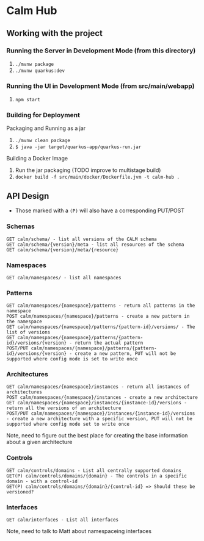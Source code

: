 # Calm Hub

## Working with the project

### Running the Server in Development Mode (from this directory)

1. `./mvnw package`
2. `./mvnw quarkus:dev`

### Running the UI in Development Mode (from src/main/webapp)

1. `npm start`

### Building for Deployment

Packaging and Running as a jar

1. `./mvnw clean package`
2. `$ java -jar target/quarkus-app/quarkus-run.jar`

Building a Docker Image

1. Run the jar packaging (TODO improve to multistage build)
2. `docker build -f src/main/docker/Dockerfile.jvm -t calm-hub .`

## API Design

* Those marked with a `(P)` will also have a corresponding PUT/POST

### Schemas

```
GET calm/schema/ - list all versions of the CALM schema
GET calm/schema/{version}/meta - list all resources of the schema
GET calm/schema/{version}/meta/{resource}
```

### Namespaces

```
GET calm/namespaces/ - list all namespaces
```

### Patterns

```
GET calm/namespaces/{namespace}/patterns - return all patterns in the namespace
POST calm/namespaces/{namespace}/patterns - create a new pattern in the namespace
GET calm/namespaces/{namespace}/patterns/{pattern-id}/versions/ - The list of versions
GET calm/namespaces/{namespace}/patterns/{pattern-id}/versions/{version} - return the actual pattern
POST/PUT calm/namespaces/{namespace}/patterns/{pattern-id}/versions/{version} - create a new pattern, PUT will not be supported where config mode is set to write once
```

### Architectures
```
GET calm/namespaces/{namespace}/instances - return all instances of architectures
POST calm/namespaces/{namespace}/instances - create a new architecture
GET calm/namespaces/{namespace}/instances/{instance-id}/versions - return all the versions of an architecture
POST/PUT calm/namespaces/{namespace}/instances/{instance-id}/versions - create a new architecture with a specific version, PUT will not be supported where config mode set to write once
```

Note, need to figure out the best place for creating the base information about a given architecture 

### Controls

```
GET calm/controls/domains - List all centrally supported domains
GET(P) calm/controls/domains/{domain} - The controls in a specific domain - with a control-id
GET(P) calm/controls/domains/{domain}/{control-id} => Should these be versioned?
```

### Interfaces

```
GET calm/interfaces - List all interfaces
```

Note, need to talk to Matt about namespaceing interfaces
